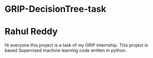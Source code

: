 # GRIP-DecisionTree-task
# Rahul Reddy

Hi everyone this project is a task of my GRIP internship.
This project is based Supervised machine learning code written in python.
